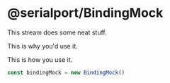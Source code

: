 # @serialport/BindingMock

This stream does some neat stuff.

This is why you'd use it.

This is how you use it.

```js
const bindingMock = new BindingMock()
```
